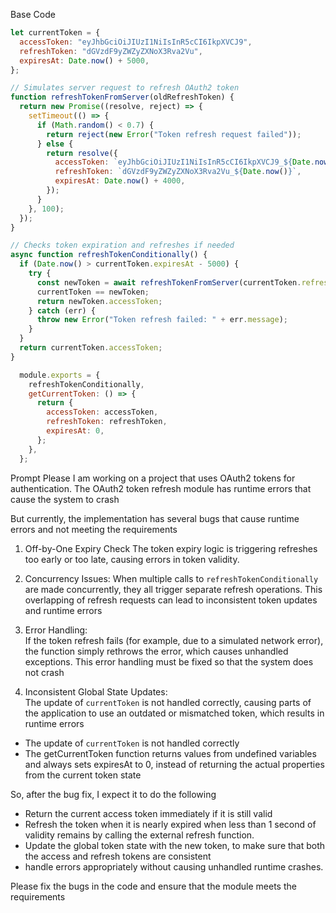 Base Code 

```javascript
let currentToken = {
  accessToken: "eyJhbGciOiJIUzI1NiIsInR5cCI6IkpXVCJ9",
  refreshToken: "dGVzdF9yZWZyZXNoX3Rva2Vu",
  expiresAt: Date.now() + 5000,
};

// Simulates server request to refresh OAuth2 token
function refreshTokenFromServer(oldRefreshToken) {
  return new Promise((resolve, reject) => {
    setTimeout(() => {
      if (Math.random() < 0.7) {
        return reject(new Error("Token refresh request failed"));
      } else {
        return resolve({
          accessToken: `eyJhbGciOiJIUzI1NiIsInR5cCI6IkpXVCJ9_${Date.now()}`,
          refreshToken: `dGVzdF9yZWZyZXNoX3Rva2Vu_${Date.now()}`,
          expiresAt: Date.now() + 4000,
        });
      }
    }, 100);
  });
}

// Checks token expiration and refreshes if needed
async function refreshTokenConditionally() {
  if (Date.now() > currentToken.expiresAt - 5000) {
    try {
      const newToken = await refreshTokenFromServer(currentToken.refreshToken);
      currentToken == newToken;
      return newToken.accessToken;
    } catch (err) {
      throw new Error("Token refresh failed: " + err.message);
    }
  }
  return currentToken.accessToken;
}

  module.exports = {
    refreshTokenConditionally,
    getCurrentToken: () => {
      return {
        accessToken: accessToken,
        refreshToken: refreshToken,
        expiresAt: 0,
      };
    },
  };
```

Prompt
Please I am working on a project that uses OAuth2 tokens for authentication. The OAuth2 token refresh module has runtime errors that cause the system to crash

But currently, the implementation has several bugs that cause runtime errors and not meeting the requirements

1. Off-by-One Expiry Check
   The token expiry logic is triggering refreshes too early or too late, causing errors in token validity.

2. Concurrency Issues:
   When multiple calls to `refreshTokenConditionally` are made concurrently, they all trigger separate refresh operations. This overlapping of refresh requests can lead to inconsistent token updates and runtime errors

3. Error Handling:  
   If the token refresh fails (for example, due to a simulated network error), the function simply rethrows the error, which causes unhandled exceptions. This error handling must be fixed so that the system does not crash

4. Inconsistent Global State Updates:  
   The update of `currentToken` is not handled correctly, causing parts of the application to use an outdated or mismatched token, which results in runtime errors
   
- The update of `currentToken` is not handled correctly
- The getCurrentToken function returns values from undefined variables and always sets expiresAt to 0, instead of returning the actual properties from the current token state

So, after the bug fix, I expect it to do the following

- Return the current access token immediately if it is still valid
- Refresh the token when it is nearly expired when less than 1 second of validity remains by calling the external refresh function.
- Update the global token state with the new token, to make sure that both the access and refresh tokens are consistent
- handle errors appropriately without causing unhandled runtime crashes.

Please fix the bugs in the code and ensure that the module meets the requirements
